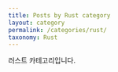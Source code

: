```yaml
---
title: Posts by Rust category
layout: category
permalink: /categories/rust/
taxonomy: Rust
---
```


러스트 카테고리입니다.
